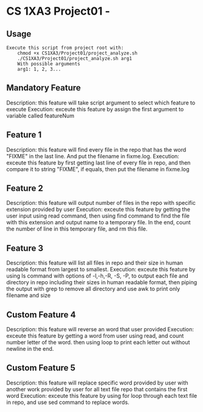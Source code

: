 # CS 1XA3 Project01 - <zhengc15>

## Usage
	Execute this script from project root with:
		chmod +x CS1XA3/Project01/project_analyze.sh
		./CS1XA3/Project01/project_analyze.sh arg1
		With possible arguments
		arg1: 1, 2, 3...
## Mandatory Feature 
Description: this feature will take script argument to select which feature to execute 
Execution: exceute this feature by assign the first argument to variable called featureNum
## Feature 1
Description: this feature will find every file in the repo that has the word "FIXME" in
			 the last line. And put the filename in fixme.log.
Execution: exceute this feature by first getting last line of every file in repo, and 
		   then compare it to string "FIXME", if equals, then put the filename in fixme.log
## Feature 2
Description: this feature will output number of files in the repo with specific extension provided by user 
Execution: exceute this feature by getting the user input using read command, then using find command 
		   to find the file with this extension and output name to a temporary file. In the end, 
		   count the number of line in this temporary file, and rm this file.
## Feature 3
Description: this feature will list all files in repo and their size in human readable format from largest to smallest.
Execution: exceute this feature by using ls command with options of -l,-h,-R, -S, -P, to output each file and directory 
		   in repo including their sizes in human readable format, then piping the output with grep to remove all directory
		   and use awk to print only filename and size
## Custom Feature 4
Description: this feature will reverse an word that user provided 
Execution: exceute this feature by getting a word from user using read, and count number letter of the word. then using loop
		   to print each letter out without newline in the end.		 
## Custom Feature 5
Description: this feature will replace specific word provided by user with another work provided by user for all text file 
			 repo that contains the first word
Execution: exceute this feature by using for loop through each text file in repo, and use sed command to replace words.

